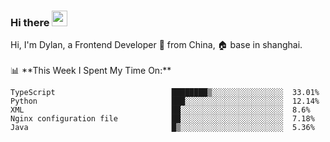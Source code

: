 ### Hi there <img src="https://media.giphy.com/media/hvRJCLFzcasrR4ia7z/giphy.gif" width="25px">

<!-- ![visitors](https://visitor-badge.glitch.me/badge?page_id=dislfyer.dislfyer) --!>

Hi, I'm Dylan, a Frontend Developer 🚀 from China, 🏠 base in shanghai.
<br/>
<br/>

📊 **This Week I Spent My Time On:**


<!--START_SECTION:waka-->

```text
TypeScript                          ████████▒░░░░░░░░░░░░░░░░  33.01%
Python                              ███░░░░░░░░░░░░░░░░░░░░░░  12.14%
XML                                 ██░░░░░░░░░░░░░░░░░░░░░░░  8.6%
Nginx configuration file            ██░░░░░░░░░░░░░░░░░░░░░░░  7.18%
Java                                █▒░░░░░░░░░░░░░░░░░░░░░░░  5.36%
```

<!--END_SECTION:waka-->

<!--
**About Me:**
 -->
